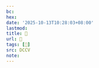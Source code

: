 ```yaml
---
bc:
hex:
date: '2025-10-13T10:28:03+08:00'
lastmod:
title: 􄲐
url: 􄲐
tags: [𦯔]
src: DCCV
note:
---
```

